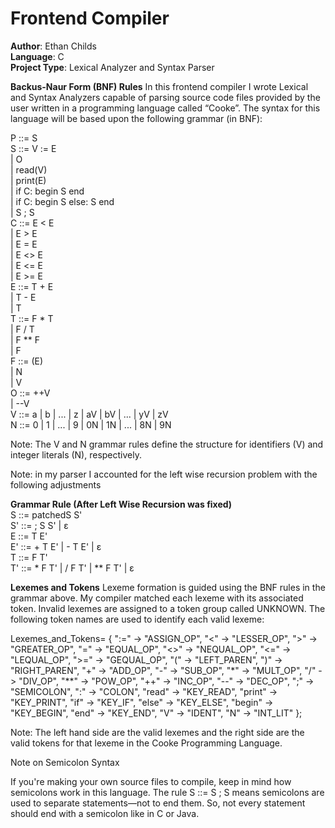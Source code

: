# Frontend Compiler

**Author**: Ethan Childs  
**Language**: C  
**Project Type**: Lexical Analyzer and Syntax Parser

**Backus-Naur Form (BNF) Rules**
In this frontend compiler I wrote Lexical and Syntax Analyzers capable of parsing source code 
files provided by the user written in a programming language called “Cooke”. The syntax for this language
will be based upon the following grammar (in BNF):

P ::= S  
S ::= V := E  
     | O  
     | read(V)  
     | print(E)  
     | if C: begin S end  
     | if C: begin S else: S end  
     | S ; S  
C ::= E < E  
     | E > E  
     | E = E  
     | E <> E  
     | E <= E  
     | E >= E  
E ::= T + E  
     | T - E  
     | T  
T ::= F * T  
     | F / T  
     | F ** F  
     | F  
F ::= (E)  
     | N  
     | V  
O ::= ++V  
     | --V  
V ::= a | b | ... | z | aV | bV | ... | yV | zV  
N ::= 0 | 1 | ... | 9 | 0N | 1N | ... | 8N | 9N

Note: The V and N grammar rules define the structure for identifiers (V) and integer literals (N), respectively.

Note: in my parser I accounted for the left wise recursion problem with the following adjustments 

**Grammar Rule (After Left Wise Recursion was fixed)** <br>
S ::= patchedS S' <br>
S' ::= ; S S' | ε <br>
E ::= T E' <br>
E' ::= + T E' | - T E' | ε <br>
T ::= F T' <br>
T' ::= * F T' | / F T' | ** F T' | ε <br>


**Lexemes and Tokens**
Lexeme formation is guided using the BNF rules in the grammar above. My compiler matched each lexeme
with its associated token. Invalid lexemes are assigned to a token group called UNKNOWN. The following
token names are used to identify each valid lexeme:

Lexemes_and_Tokens= {
  ":=" -> "ASSIGN_OP",
  "<"  -> "LESSER_OP",
  ">"  -> "GREATER_OP",
  "="  -> "EQUAL_OP",
  "<>" -> "NEQUAL_OP",
  "<=" -> "LEQUAL_OP",
  ">=" -> "GEQUAL_OP",
  "("  -> "LEFT_PAREN",
  ")"  -> "RIGHT_PAREN",
  "+"  -> "ADD_OP",
  "-"  -> "SUB_OP",
  "*"  -> "MULT_OP",
  "/"  -> "DIV_OP",
  "**" -> "POW_OP",
  "++" -> "INC_OP",
  "--" -> "DEC_OP",
  ";"  -> "SEMICOLON",
  ":"  -> "COLON",
  "read"   -> "KEY_READ",
  "print"  -> "KEY_PRINT",
  "if"     -> "KEY_IF",
  "else"   -> "KEY_ELSE",
  "begin"  -> "KEY_BEGIN",
  "end"    -> "KEY_END",
  "V"      -> "IDENT",
  "N"      -> "INT_LIT"
};

Note: The left hand side are the valid lexemes and the right side are the valid tokens for that lexeme in the Cooke Programming Language.

Note on Semicolon Syntax

If you're making your own source files to compile, keep in mind how semicolons work in this language. The rule
S ::= S ; S means semicolons are used to separate statements—not to end them.
So, not every statement should end with a semicolon like in C or Java.

